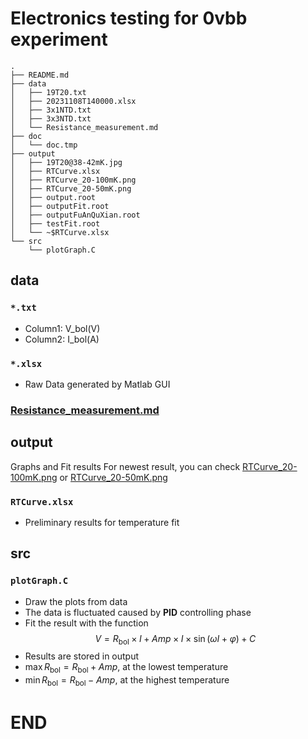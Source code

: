 # Electronics testing for 0vbb experiment

<!-- For Tree -->

```
.
├── README.md
├── data
│   ├── 19T20.txt
│   ├── 20231108T140000.xlsx
│   ├── 3x1NTD.txt
│   ├── 3x3NTD.txt
│   └── Resistance_measurement.md
├── doc
│   └── doc.tmp
├── output
│   ├── 19T20@38-42mK.jpg
│   ├── RTCurve.xlsx
│   ├── RTCurve_20-100mK.png
│   ├── RTCurve_20-50mK.png
│   ├── output.root
│   ├── outputFit.root
│   ├── outputFuAnQuXian.root
│   ├── testFit.root
│   └── ~$RTCurve.xlsx
└── src
    └── plotGraph.C
```

## data

### `*.txt`

- Column1: V_bol(V)
- Column2: I_bol(A)

### `*.xlsx`

- Raw Data generated by Matlab GUI

### [Resistance_measurement.md](https://github.com/Castersorium/0vbbElectronics/blob/master/data/Resistance_measurement.md)

## output

Graphs and Fit results
For newest result, you can check [RTCurve_20-100mK.png](https://github.com/Castersorium/0vbbElectronics/blob/master/output/RTCurve_20-100mK.png) or [RTCurve_20-50mK.png](https://github.com/Castersorium/0vbbElectronics/blob/master/output/RTCurve_20-50mK.png)

### `RTCurve.xlsx`

- Preliminary results for temperature fit

## src

### `plotGraph.C`

- Draw the plots from data
- The data is fluctuated caused by **PID** controlling phase
- Fit the result with the function $$V = R_\mathrm{bol} \times I + Amp \times I \times \sin(\omega I + \varphi) + C$$
- Results are stored in output
- $\max{R_\mathrm{bol}}=R_\mathrm{bol} + Amp$, at the lowest temperature
- $\min{R_\mathrm{bol}}=R_\mathrm{bol} - Amp$, at the highest temperature

# END
